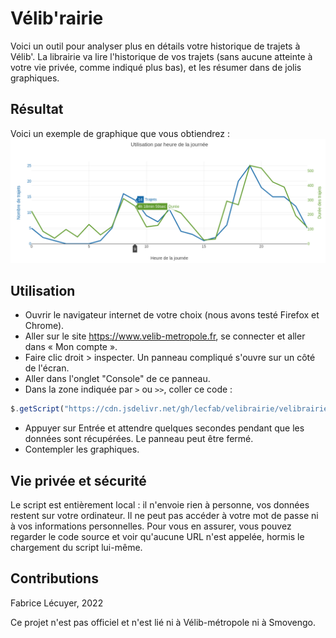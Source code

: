 # Vélib'rairie

Voici un outil pour analyser plus en détails votre historique de trajets à Vélib'. La librairie va lire l'historique de vos trajets (sans aucune atteinte à votre vie privée, comme indiqué plus bas), et les résumer dans de jolis graphiques.

## Résultat

Voici un exemple de graphique que vous obtiendrez :
![](trips-per-hour.png)


## Utilisation

- Ouvrir le navigateur internet de votre choix (nous avons testé Firefox et Chrome).
- Aller sur le site https://www.velib-metropole.fr, se connecter et aller dans « Mon compte ».
- Faire clic droit > inspecter. Un panneau compliqué s'ouvre sur un côté de l'écran.
- Aller dans l'onglet "Console" de ce panneau.
- Dans la zone indiquée par `>` ou `>>`, coller ce code :
```javascript
$.getScript("https://cdn.jsdelivr.net/gh/lecfab/velibrairie/velibrairie.js").done(velibrarie)
```
- Appuyer sur Entrée et attendre quelques secondes pendant que les données sont récupérées. Le panneau peut être fermé.
- Contempler les graphiques.

## Vie privée et sécurité

Le script est entièrement local :
il n'envoie rien à personne,
vos données restent sur votre ordinateur.
Il ne peut pas accéder à votre mot de passe ni à vos informations personnelles. Pour vous en assurer, vous pouvez regarder le code source et voir qu'aucune URL n'est appelée, hormis le chargement du script lui-même.

## Contributions

Fabrice Lécuyer, 2022

Ce projet n'est pas officiel et n'est lié ni à Vélib-métropole ni à Smovengo.

